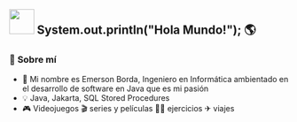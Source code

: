 ##  <a target="_blank" rel="noopener noreferrer" href="https://github.com/mitul3737/mitul3737/blob/main/Wave.gif"><img src="https://github.com/mitul3737/mitul3737/raw/main/Wave.gif" height="45px" width="45px" style="max-width: 100%;"></a> System.out.println("Hola Mundo!"); 🌎 

### 👀 **Sobre mí** 
- 📃 Mi nombre es Emerson Borda, Ingeniero en Informática ambientado en el desarrollo de software en Java que es mi pasión
- 💡 Java, Jakarta, SQL Stored Procedures
- 🎮 Videojuegos 🎬 series y películas 🏋️‍♀️ ejercicios ✈ viajes



